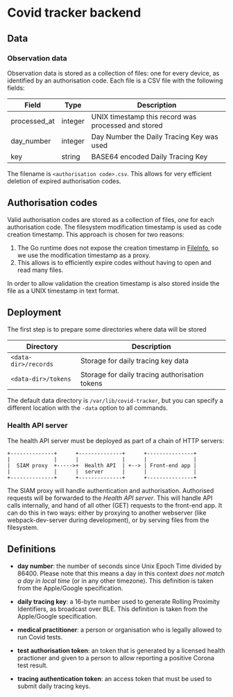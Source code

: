 # Covid tracker backend

## Data

### Observation data

Observation data is stored as a collection of files: one for every device, as identified
by an authorisation code. Each file is a CSV file with the following fields:

| Field | Type | Description |
| -- | -- | -- |
| processed_at | integer | UNIX timestamp this record was processed and stored |
| day_number | integer | Day Number the Daily Tracing Key was used |
| key | string | BASE64 encoded Daily Tracing Key |

The filename is `<authorisation code>.csv`. This allows for very efficient deletion of
expired authorisation codes.

## Authorisation codes

Valid authorisation codes are stored as a collection of files, one for each authorisation
code. The filesystem modification timestamp is used as code creation timestamp. This
approach is chosen for two reasons:

1. The Go runtime does not expose the creation timestamp in
   [FileInfo](https://golang.org/pkg/os/#FileInfo), so we use the modification timestamp
   as a proxy.
2. This allows is to efficiently expire codes without having to open and read many files.

In order to allow validation the creation timestamp is also stored inside the file as a
UNIX timestamp in text format.

## Deployment

The first step is to prepare some directories where data will be stored

| Directory | Description |
| -- | -- |
| `<data-dir>/records` | Storage for daily tracing key data |
| `<data-dir>/tokens` | Storage for daily tracing authorisation tokens |

The default data directory is `/var/lib/covid-tracker`, but you can specify a different
location with the `-data` option to all commands.

### Health API server

The health API server must be deployed as part of a chain of HTTP servers:

```plain
+--------------+      +--------------+      +---------------+
|              |      |              |      |               |
|  SIAM proxy  +----->+  Health API  | +--> | Front-end app |
|              |      |  server      |      |               |
+--------------+      +--------------+      +---------------+
```

The SIAM proxy will handle authentication and authorisation. Authorised requests
will be forwarded to the *Health API server*. This will handle API calls internally,
and hand of all other (GET) requests to the front-end app. It can do this in two ways:
either by proxying to another webserver (like webpack-dev-server during development),
or by serving files from the filesystem.

## Definitions

- **day number**: the number of seconds since Unix Epoch Time divided by 86400.
  Please note that this means a day in this context *does not match a day in local time* (or in
  any other timezone). This definition is taken from the Apple/Google specification.

- **daily tracing key**: a 16-byte number used to generate Rolling Proximity Identifiers,
  as broadcast over BLE. This definition is taken from the Apple/Google specification.

- **medical practitioner**: a person or organisation who is legally allowed to run Covid tests.

- **test authorisation token**: an token that is generated by a licensed health practioner and given to a person to allow reporting a positive Corona test result.

- **tracing authentication token**: an access token that must be used to submit daily tracing keys.
